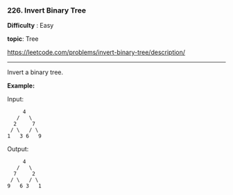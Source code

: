 ### 226. Invert Binary Tree 

**Difficulty** : Easy 

**topic**: Tree

https://leetcode.com/problems/invert-binary-tree/description/

***

Invert a binary tree.

**Example:**

Input:

```
     4
   /   \
  2     7
 / \   / \
1   3 6   9
```

Output:

```
     4
   /   \
  7     2
 / \   / \
9   6 3   1
```